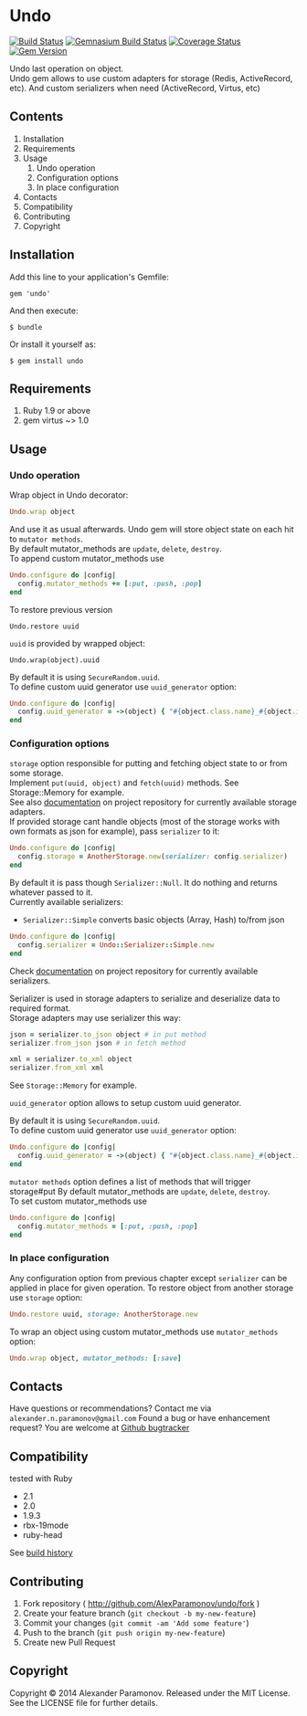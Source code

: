 Undo
==========
[![Build Status](https://travis-ci.org/AlexParamonov/undo.png?branch=master)](https://travis-ci.org/AlexParamonov/undo)
[![Gemnasium Build Status](https://gemnasium.com/AlexParamonov/undo.png)](http://gemnasium.com/AlexParamonov/undo)
[![Coverage Status](https://coveralls.io/repos/AlexParamonov/undo/badge.png?branch=master)](https://coveralls.io/r/AlexParamonov/undo?branch=master)
[![Gem Version](https://badge.fury.io/rb/undo.png)](http://badge.fury.io/rb/undo)

Undo last operation on object.  
Undo gem allows to use custom adapters for storage (Redis,
ActiveRecord, etc). And custom serializers when need (ActiveRecord, Virtus, etc)

Contents
---------
1. Installation
1. Requirements
1. Usage
    1. Undo operation
    1. Configuration options
    1. In place configuration
1. Contacts
1. Compatibility
1. Contributing
1. Copyright

Installation
------------

Add this line to your application's Gemfile:

    gem 'undo'

And then execute:

    $ bundle

Or install it yourself as:

    $ gem install undo

Requirements
------------
1. Ruby 1.9 or above
1. gem virtus ~> 1.0

Usage
-----

### Undo operation

Wrap object in Undo decorator:

``` ruby
Undo.wrap object
```

And use it as usual afterwards. Undo gem will store object state on each hit to `mutator methods`.  
By default mutator_methods are `update`, `delete`, `destroy`.  
To append custom mutator_methods use  

``` ruby
Undo.configure do |config|
  config.mutator_methods += [:put, :push, :pop]
end
```

To restore previous version

```
Undo.restore uuid
```

`uuid` is provided by wrapped object:

```
Undo.wrap(object).uuid
```

By default it is using `SecureRandom.uuid`.  
To define custom uuid generator use `uuid_generator` option:

``` ruby
Undo.configure do |config|
  config.uuid_generator = ->(object) { "#{object.class.name}_#{object.id}" }
end
```

### Configuration options
`storage` option responsible for putting and fetching object state to or from some storage.  
Implement `put(uuid, object)` and `fetch(uuid)` methods. See Storage::Memory for example.  
See also [documentation](http://github.com/AlexParamonov/undo)
on project repository for currently available storage adapters.  
If provided storage cant handle objects (most of the storage works with own formats as json for example),
pass `serializer` to it:

``` ruby
Undo.configure do |config|
  config.storage = AnotherStorage.new(serializer: config.serializer)
end
```

By default it is pass though `Serializer::Null`. It do nothing and
returns whatever passed to it.  
Currently available serializers:
* `Serializer::Simple` converts basic objects (Array, Hash) to/from json

``` ruby
Undo.configure do |config|
  config.serializer = Undo::Serializer::Simple.new
end
```

Check [documentation](http://github.com/AlexParamonov/undo) on project
repository for currently available serializers.

Serializer is used in storage adapters to serialize and deserialize data to required format.  
Storage adapters may use serializer this way:

``` ruby
json = serializer.to_json object # in put method
serializer.from_json json # in fetch method

xml = serializer.to_xml object
serializer.from_xml xml
```
See `Storage::Memory` for example.  

`uuid_generator` option allows to setup custom uuid generator.

By default it is using `SecureRandom.uuid`.  
To define custom uuid generator use `uuid_generator` option:

``` ruby
Undo.configure do |config|
  config.uuid_generator = ->(object) { "#{object.class.name}_#{object.id}" }
end
```

`mutator methods` option defines a list of methods that will trigger storage#put
By default mutator_methods are `update`, `delete`, `destroy`.  
To set custom mutator_methods use  

``` ruby
Undo.configure do |config|
  config.mutator_methods = [:put, :push, :pop]
end
```

### In place configuration
Any configuration option from previous chapter except `serializer` can
be applied in place for given operation.
To restore object from another storage use `storage` option:

``` ruby
Undo.restore uuid, storage: AnotherStorage.new
```

To wrap an object using custom mutator_methods use `mutator_methods` option:

``` ruby
Undo.wrap object, mutator_methods: [:save]
```

Contacts
-------------
Have questions or recommendations? Contact me via `alexander.n.paramonov@gmail.com`
Found a bug or have enhancement request? You are welcome at [Github bugtracker](https://github.com/AlexParamonov/undo/issues)


Compatibility
-------------
tested with Ruby

* 2.1
* 2.0
* 1.9.3
* rbx-19mode
* ruby-head

See [build history](http://travis-ci.org/#!/AlexParamonov/undo/builds)


## Contributing

1. Fork repository ( http://github.com/AlexParamonov/undo/fork )
2. Create your feature branch (`git checkout -b my-new-feature`)
3. Commit your changes (`git commit -am 'Add some feature'`)
4. Push to the branch (`git push origin my-new-feature`)
5. Create new Pull Request

Copyright
---------
Copyright © 2014 Alexander Paramonov.
Released under the MIT License. See the LICENSE file for further details.

